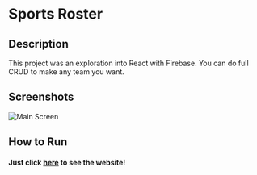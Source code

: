 # Sports Roster

## Description

This project was an exploration into React with Firebase. You can do full CRUD to make any team you want.

## Screenshots

![Main Screen](https://i.imgur.com/6FeTbY4.png)

## How to Run

#### Just click [here](https://sports-roster-29487.web.app) to see the website!
